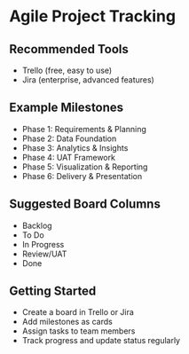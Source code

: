 # Agile Project Tracking

## Recommended Tools
- Trello (free, easy to use)
- Jira (enterprise, advanced features)

## Example Milestones
- Phase 1: Requirements & Planning
- Phase 2: Data Foundation
- Phase 3: Analytics & Insights
- Phase 4: UAT Framework
- Phase 5: Visualization & Reporting
- Phase 6: Delivery & Presentation

## Suggested Board Columns
- Backlog
- To Do
- In Progress
- Review/UAT
- Done

## Getting Started
- Create a board in Trello or Jira
- Add milestones as cards
- Assign tasks to team members
- Track progress and update status regularly
